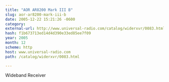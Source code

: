 ```yaml
---
title: "AOR AR8200 Mark III B"
slug: aor-ar8200-mark-iii-b
date: 2005-12-22 15:21:26 -0600
category: 
external-url: http://www.universal-radio.com/catalog/widerxvr/0083.html
hash: f1b673713ed14d4d390e33ed85ee7f09
year: 2005
month: 12
scheme: http
host: www.universal-radio.com
path: /catalog/widerxvr/0083.html

---
```


Wideband Receiver
